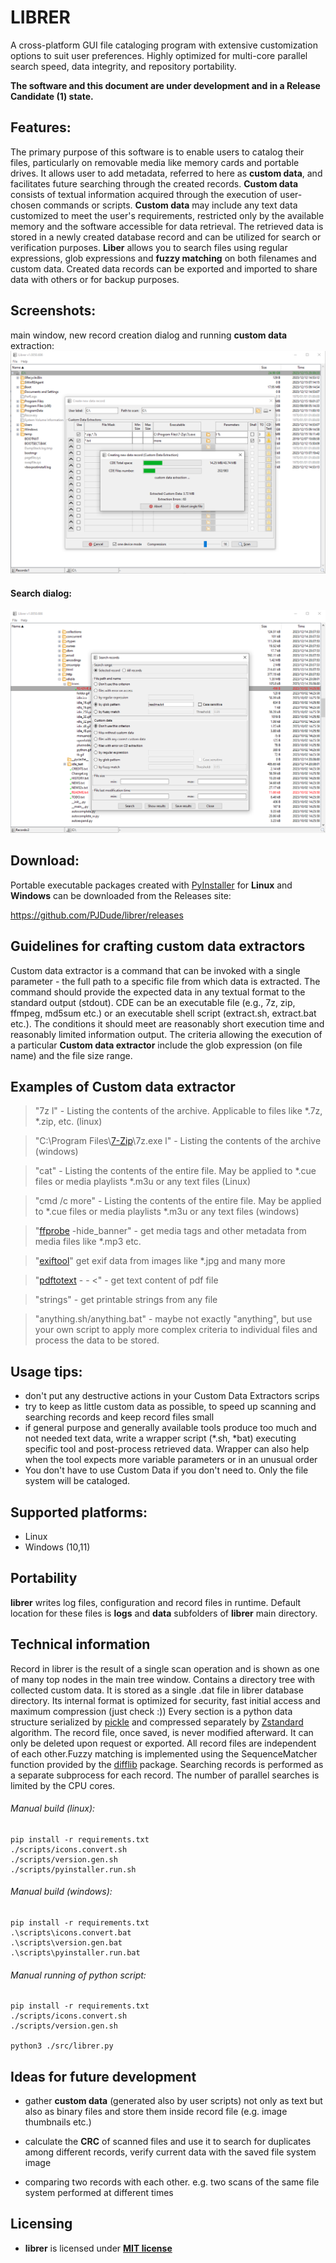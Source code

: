 # LIBRER
A cross-platform GUI file cataloging program with extensive customization options to suit user preferences. Highly optimized for multi-core parallel search speed, data integrity, and repository portability.

**The software and this document are under development and in a Release Candidate (1) state.**

## Features:
The primary purpose of this software is to enable users to catalog their files, particularly on removable media like memory cards and portable drives. It allows user to add metadata, referred to here as **custom data**, and facilitates future searching through the created records. **Custom data** consists of textual information acquired through the execution of user-chosen commands or scripts. **Custom data** may include any text data customized to meet the user's requirements, restricted only by the available memory and the software accessible for data retrieval. The retrieved data is stored in a newly created database record and can be utilized for search or verification purposes. **Liber**  allows you to search files using regular expressions, glob expressions and **fuzzy matching** on both filenames and custom data. Created data records can be exported and imported to share data with others or for backup purposes.

## Screenshots:

main window, new record creation dialog and running **custom data** extraction:
![image info](./info/scanning.png)

#### Search dialog:
![image info](./info/search.png)

## Download:
Portable executable packages created with [PyInstaller](https://pyinstaller.org/en/stable) for **Linux** and **Windows** can be downloaded from the Releases site:

https://github.com/PJDude/librer/releases


## Guidelines for crafting custom data extractors
Custom data extractor is a command that can be invoked with a single parameter - the full path to a specific file from which data is extracted. The command should provide the expected data in any textual format to the standard output (stdout). CDE can be an executable file (e.g., 7z, zip, ffmpeg, md5sum etc.) or an executable shell script (extract.sh, extract.bat etc.). The conditions it should meet are reasonably short execution time and reasonably limited information output. The criteria allowing the execution of a particular **Custom data extractor** include the glob expression (on file name) and the file size range.

## Examples of Custom data extractor


> "7z l" - Listing the contents of the archive. Applicable to files like *.7z, *.zip, etc. (linux)

> "C:\Program Files\\[7-Zip](https://www.7-zip.org)\7z.exe l"  - Listing the contents of the archive (windows)

> "cat" - Listing the contents of the entire file. May be applied to *.cue files or media playlists *.m3u or any text files (Linux)

> "cmd /c more"  - Listing the contents of the entire file. May be applied to *.cue files or media playlists *.m3u or any text files (windows)

> "[ffprobe](https://ffmpeg.org/ffprobe.html) -hide_banner" - get media tags and other metadata from media files like *.mp3 etc.

> "[exiftool](https://exiftool.sourceforge.net/)" get exif data from images like *.jpg and many more

> "[pdftotext](https://linux.die.net/man/1/pdftotext) - - <" - get text content of pdf file

> "strings" - get printable strings from any file

> "anything.sh/anything.bat"  - maybe not exactly "anything", but use your own script to apply more complex criteria to individual files and process the data to be stored.

## Usage tips:
- don't put any destructive actions in your Custom Data Extractors scrips
- try to keep as little custom data as possible, to speed up scanning and searching records and keep record files small
- if general purpose and generally available tools produce too much and not needed text data, write a wrapper script (*.sh, *bat) executing specific tool and post-process retrieved data. Wrapper can also help when the tool expects more variable parameters or in an unusual order
- You don't have to use Custom Data if you don't need to. Only the file system will be cataloged.

## Supported platforms:
- Linux
- Windows (10,11)

## Portability
**librer** writes log files, configuration and record files in runtime. Default location for these files is **logs** and **data** subfolders of **librer** main directory.

## Technical information
Record in librer is the result of a single scan operation and is shown as one of many top nodes in the main tree window. Contains a directory tree with collected custom data. It is stored as a single .dat file in librer database directory. Its internal format is optimized for security, fast initial access and maximum compression (just check :)) Every section is a python data structure serialized by [pickle](https://docs.python.org/3/library/pickle.html) and compressed separately by [Zstandard](https://pypi.org/project/zstandard/) algorithm. The record file, once saved, is never modified afterward. It can only be deleted upon request or exported. All record files are independent of each other.Fuzzy matching is implemented using the SequenceMatcher function provided by the [difflib](https://docs.python.org/3/library/difflib.html) package. Searching records is performed as a separate subprocess for each record. The number of parallel searches is limited by the CPU cores. 

###### Manual build (linux):
```
pip install -r requirements.txt
./scripts/icons.convert.sh
./scripts/version.gen.sh
./scripts/pyinstaller.run.sh
```
###### Manual build (windows):
```
pip install -r requirements.txt
.\scripts\icons.convert.bat
.\scripts\version.gen.bat
.\scripts\pyinstaller.run.bat
```
###### Manual running of python script:
```
pip install -r requirements.txt
./scripts/icons.convert.sh
./scripts/version.gen.sh

python3 ./src/librer.py
```

## Ideas for future development
-   gather **custom data** (generated also by user scripts) not only as text but also as binary files and store them inside record file (e.g. image thumbnails etc.)
- calculate the **CRC** of scanned files and use it to search for duplicates among different records, verify current data with the saved file system image

- comparing two records with each other. e.g. two scans of the same file system performed at different times

## Licensing
- **librer** is licensed under **[MIT license](./LICENSE)**
